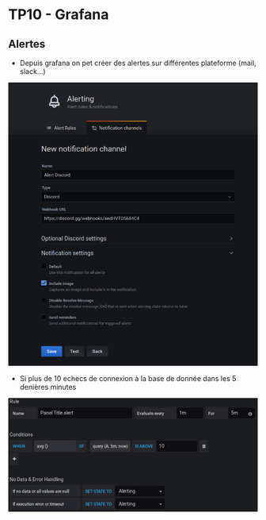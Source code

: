 # TP10 - Grafana

## Alertes
- Depuis grafana on pet créer des alertes sur différentes plateforme (mail, slack...)

![Create Alert](screenshots/create_alert.png)

- Si plus de 10 echecs de connexion à la base de donnée dans les 5 denières minutes

![Create Alert Condition](screenshots/create_alert_condition.png)
